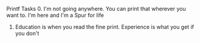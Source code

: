 Printf Tasks
0. I'm not going anywhere. You can print that wherever you want to. I'm here and I'm a Spur for  life
1. Education is when you read the fine print. Experience is what you get if you don't

